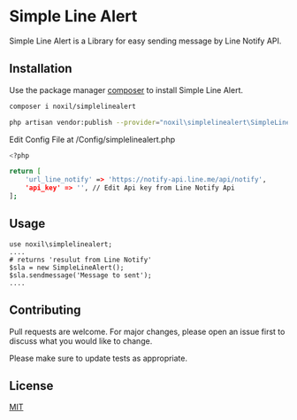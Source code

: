 # Simple Line Alert

Simple Line Alert is a Library for easy sending message by Line Notify API.

## Installation 

Use the package manager [composer](https://getcomposer.org/) to install Simple Line Alert.

```bash
composer i noxil/simplelinealert

php artisan vendor:publish --provider="noxil\simplelinealert\SimpleLineAlertServiceProvider" --tag="config"
```

Edit Config File at /Config/simplelinealert.php 
```bash
<?php 

return [
    'url_line_notify' => 'https://notify-api.line.me/api/notify',
    'api_key' => '', // Edit Api key from Line Notify Api
];
```

## Usage

```Laravel
use noxil\simplelinealert;
....
# returns 'resulut from Line Notify'
$sla = new SimpleLineAlert();
$sla.sendmessage('Message to sent');
....
```

## Contributing
Pull requests are welcome. For major changes, please open an issue first to discuss what you would like to change.

Please make sure to update tests as appropriate.

## License
[MIT](https://choosealicense.com/licenses/mit/)
